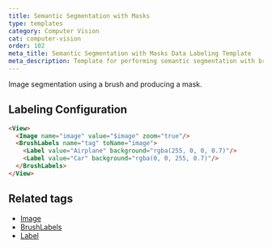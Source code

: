 ```yaml
---
title: Semantic Segmentation with Masks 
type: templates
category: Computer Vision
cat: computer-vision
order: 102
meta_title: Semantic Segmentation with Masks Data Labeling Template
meta_description: Template for performing semantic segmentation with brush masks with Label Studio for your machine learning and data science projects.
---
```


Image segmentation using a brush and producing a mask.

## Labeling Configuration

```html
<View>
  <Image name="image" value="$image" zoom="true"/>
  <BrushLabels name="tag" toName="image">
    <Label value="Airplane" background="rgba(255, 0, 0, 0.7)"/>
    <Label value="Car" background="rgba(0, 0, 255, 0.7)"/>
  </BrushLabels>
</View>
```

## Related tags

- [Image](/tags/image.html)
- [BrushLabels](/tags/brushlabels.html)
- [Label](/tags/label.html)